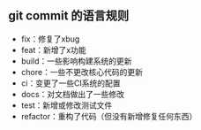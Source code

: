 ## git commit 的语言规则

* fix：修复了xbug
* feat：新增了x功能
* build：一些影响构建系统的更新
* chore：一些不更改核心代码的更新
* ci：变更了一些CI系统的配置
* docs：对文档做出了一些修改
* test：新增或修改测试文件
* refactor：重构了代码（但没有新增修复任何东西）